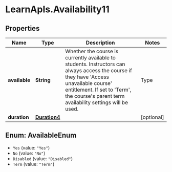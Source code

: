 # LearnApIs.Availability11

## Properties
Name | Type | Description | Notes
------------ | ------------- | ------------- | -------------
**available** | **String** | Whether the course is currently available to students. Instructors can always access the course if they have &#x27;Access unavailable course&#x27; entitlement. If set to &#x27;Term&#x27;, the course&#x27;s parent term availability settings will be used.   | Type      | Description  | --------- | --------- | | Yes | Students may access the course. | | No | Students may not access the course. | | Disabled | Disabled by the SIS. Students may not access the course.  **Since**: 3100.0.0 | | Term | Availability is inherited from the term settings. Requires a termId be set. |  | [optional] 
**duration** | [**Duration4**](Duration4.md) |  | [optional] 

<a name="AvailableEnum"></a>
## Enum: AvailableEnum

* `Yes` (value: `"Yes"`)
* `No` (value: `"No"`)
* `Disabled` (value: `"Disabled"`)
* `Term` (value: `"Term"`)


